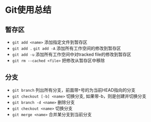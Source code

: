 # Git使用总结

## 暂存区

- ```git add <name>```
添加指定文件到暂存区
- ```git add .```  ```git add -A```
添加所有工作空间的修改到暂存区
- ```git add -u```
添加所有工作空间中对tracked file的修改到暂存区
- ```git rm --cached <file>```
把修改从暂存区中移除
 
## 分支

- ```git branch```
列出所有分支，前面带```*```号的为当前HEAD指向的分支
- ```git checkout [-b] <name>```
切换分支, 如果带-b，则是创建并切换分支
- ```git branch -d <name>```
删除分支
- ```git checkout <name>```
切换分支
- ```git merge <name>```
合并某分支到当前分支
